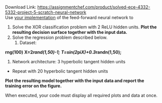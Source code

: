 Download Link: https://assignmentchef.com/product/solved-ece-4332-5332-project-5-scratch-neural-network
<br>
Use <u>your implementation</u> of the feed-forward neural network to

<ol>

 <li>Solve the XOR classification problem with 2 ReLU hidden units. <strong>Plot the resulting decision surface together with the input data.</strong></li>

 <li>Solve the regression problem described below.

  <ol>

   <li>Dataset:</li>

  </ol></li>

</ol>

<strong>rng(100)</strong> <strong>X=2*rand(1,50)-1;</strong> <strong>T=sin(2*pi*X)+0.3*randn(1,50);</strong>




<ol>

 <li>Network architecture: 3 hyperbolic tangent hidden units</li>

</ol>

<ul>

 <li>Repeat with 20 hyperbolic tangent hidden units</li>

</ul>

<strong>Plot the resulting model together with the input data and report the training error on the figure.</strong>







When executed, your code must display all required plots and data at once.


